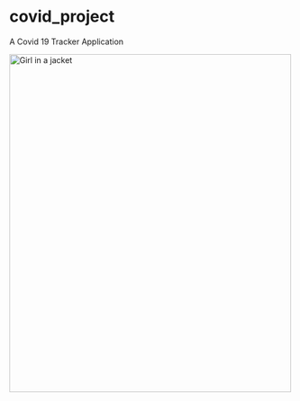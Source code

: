 # covid_project

A Covid 19 Tracker  Application

<img src="https://imgflip.com/gif/6nttwx" alt="Girl in a jacket" width="500" height="600">
